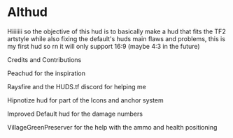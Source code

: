 # Althud

Hiiiiiii so the objective of this hud is to basically make a hud that fits the TF2 artstyle while also fixing the default's huds main flaws and problems, this is my first hud so rn it will only support 16:9 (maybe 4:3 in the future)



Credits and Contributions

Peachud for the inspiration

Raysfire and the HUDS.tf discord for helping me

Hipnotize hud for part of the Icons and anchor system

Improved Default hud for the damage numbers 

VillageGreenPreserver for the help with the ammo and health positioning
